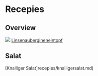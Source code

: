 # Recepies

## Overview

![](https://www.google.com/url?sa=i&url=https%3A%2F%2Fwww.pinterest.com%2Fpin%2F384565255681040156%2F&psig=AOvVaw322PnW4-ubkJpCAz1fYLZE&ust=1636897227102000&source=images&cd=vfe&ved=0CAsQjRxqFwoTCLCu18S7lfQCFQAAAAAdAAAAABAD)
[Linsenaubergineneintopf](recepies/lindeneintopf.md)

## Salat

[Knalliger Salat]recepies/knalligersalat.md)
